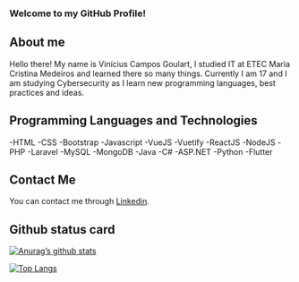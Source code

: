 ### Welcome to my GitHub Profile!

## About me
Hello there! My name is Vinícius Campos Goulart, I studied IT at ETEC Maria Cristina Medeiros and learned there so many things. Currently I am 17 and I am studying Cybersecurity as I learn new programming languages, best practices and ideas.

## Programming Languages and Technologies
-HTML
-CSS
-Bootstrap
-Javascript
-VueJS
-Vuetify
-ReactJS
-NodeJS
-PHP
-Laravel
-MySQL
-MongoDB
-Java
-C#
-ASP.NET
-Python
-Flutter

## Contact Me
You can contact me through [Linkedin](https://www.linkedin.com/in/viniciuscamposgoulart/).

## Github status card
[![Anurag’s github stats](https://github-readme-stats.vercel.app/api?username=vinicgoulart)](https://github.com/vinicgoulart)

[![Top Langs](https://github-readme-stats.vercel.app/api/top-langs/?username=vinicgoulart&layout=compact)](https://github.com/vinicgoulart)


<!--
**vinicgoulart/vinicgoulart** is a ✨ _special_ ✨ repository because its `README.md` (this file) appears on your GitHub profile.

Here are some ideas to get you started:

- 🔭 I’m currently working on ...
- 🌱 I’m currently learning ...
- 👯 I’m looking to collaborate on ...
- 🤔 I’m looking for help with ...
- 💬 Ask me about ...
- 📫 How to reach me: ...
- 😄 Pronouns: ...
- ⚡ Fun fact: ...
- , currently studying at ETEC Maria Cristina Medeiros, I really enjoy Cybersecurity and, as a hobby, programming.
-->
